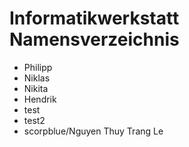 # Informatikwerkstatt Namensverzeichnis

* Philipp
* Niklas
* Nikita
* Hendrik
* test
* test2
* scorpblue/Nguyen Thuy Trang Le
